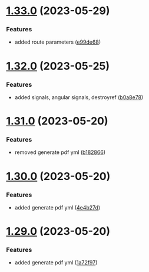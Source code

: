 # [1.33.0](https://github.com/manthanank/learn-angular/compare/v1.32.0...v1.33.0) (2023-05-29)


### Features

* added route parameters ([e99de68](https://github.com/manthanank/learn-angular/commit/e99de68ffe75c8566d6cf1d1a8642158192d4377))



# [1.32.0](https://github.com/manthanank/learn-angular/compare/v1.31.0...v1.32.0) (2023-05-25)


### Features

* added signals, angular signals, destroyref ([b0a8e78](https://github.com/manthanank/learn-angular/commit/b0a8e78a1d5e80054b2f6cf317845e8bfec83510))



# [1.31.0](https://github.com/manthanank/learn-angular/compare/v1.30.0...v1.31.0) (2023-05-20)


### Features

* removed generate pdf yml ([b182866](https://github.com/manthanank/learn-angular/commit/b182866ba9b21afd7af59ef7223aae0413acff5a))



# [1.30.0](https://github.com/manthanank/learn-angular/compare/v1.29.0...v1.30.0) (2023-05-20)


### Features

* added generate pdf yml ([4e4b27d](https://github.com/manthanank/learn-angular/commit/4e4b27d17e5a762425154b82e05d0ee4e389a71b))



# [1.29.0](https://github.com/manthanank/learn-angular/compare/v1.28.0...v1.29.0) (2023-05-20)


### Features

* added generate pdf yml ([1a72f97](https://github.com/manthanank/learn-angular/commit/1a72f972237342ee07900926f070004dfa68449a))




